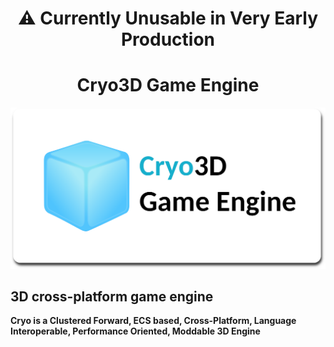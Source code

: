 <h1 align="center">⚠️ Currently Unusable in Very Early Production</h1>

<h1 align="center">Cryo3D Game Engine</h1>

<p align="center">
  <img src="Cryo3D_title.png" width="600px" alt="Cryo3D logo" />
</p>

## 3D cross-platform game engine

**Cryo is a Clustered Forward, ECS based, Cross-Platform, Language Interoperable, Performance Oriented, Moddable 3D Engine**
